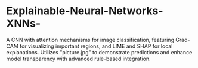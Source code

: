 # Explainable-Neural-Networks-XNNs-
A CNN with attention mechanisms for image classification, featuring Grad-CAM for visualizing important regions, and LIME and SHAP for local explanations. Utilizes "picture.jpg" to demonstrate predictions and enhance model transparency with advanced rule-based integration.
